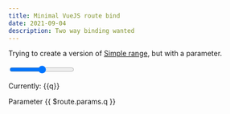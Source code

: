 ```yaml
---
title: Minimal VueJS route bind
date: 2021-09-04
description: Two way binding wanted
---
```


<script src="https://unpkg.com/vue/dist/vue.js"></script>
<script src="https://unpkg.com/vue-router/dist/vue-router.js"></script>

<div id="app">
<p>Trying to create a version of <a href="https://jsfiddle.net/kaihendry/0u86herL/5/">Simple range</a>, but with a parameter.</p>
<input min=0 max=100 v-model="q" type="range">
<p>
Currently: {{q}}
</p>
<div>Parameter {{ $route.params.q }}</div>
</div>


<script>
var router = new VueRouter({
    mode: 'history',
    routes: []
});

new Vue({
    router,
  data() {
    return {
      q: 50
    }
  },
    el: '#app',
    mounted: function() {
        q = this.$route.query.q
        console.log("q", q)
    },
});
</script>
